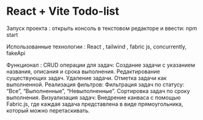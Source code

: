 # React + Vite Todo-list

Запуск проекта : открыть консоль в текстовом редакторе и ввести: npm start 

Использованные технологии : React , tailwind , fabric js, concurrently, fakeApi


Функционал :
CRUD операции для задач:
Создание задачи с указанием названия, описания и срока выполнения.
Редактирование существующих задач.
Удаление задачи.
Отметка задачи как выполненной.
Реализация фильтров:
Фильтрация задач по статусу: “Все”, “Выполненные”, “Невыполненные”.
Сортировка задач по сроку выполнения.
Визуализация задач:
Внедрение канваса с помощью Fabric.js, где каждая задача представлена в виде прямоугольника, который можно перетаскивать.

